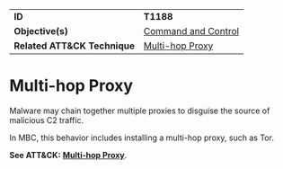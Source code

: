 |||
|---------|------------------------|
|**ID**|**T1188**|
|**Objective(s)**|[Command and Control](https://github.com/MBCProject/mbc-markdown/tree/master/command-and-control)|
|**Related ATT&CK Technique**|[Multi-hop Proxy](https://attack.mitre.org/techniques/T1188/)|

Multi-hop Proxy
===============
Malware may chain together multiple proxies to disguise the source of malicious C2 traffic. 

In MBC, this behavior includes installing a multi-hop proxy, such as Tor.

**See ATT&CK:** [**Multi-hop Proxy**](https://attack.mitre.org/techniques/T1188/).